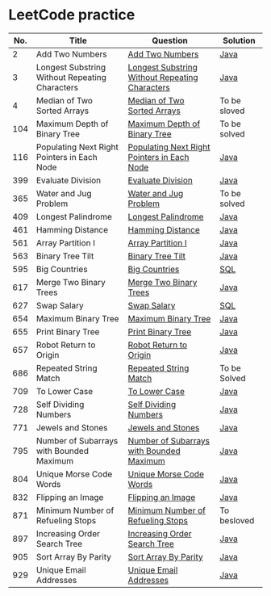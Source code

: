 # LeetCode practice 
| No.  | Title       | Question      | Solution|
| ---- | ----------- | ------------- | ------- |
|2|Add Two Numbers|[Add Two Numbers](https://leetcode.com/problems/add-two-numbers) | [Java](https://github.com/falcoe/leetcode/blob/master/AddTwoNumbers/AddTwoNumbers.java)|
|3|Longest Substring Without Repeating Characters|[Longest Substring Without Repeating Characters](https://leetcode.com/problems/longest-substring-without-repeating-characters)|[Java](https://github.com/falcoe/leetcode/blob/master/LongestSubstringWithoutRepeatingCharacters/LongestSubstring.java)|
|4|Median of Two Sorted Arrays|[Median of Two Sorted Arrays](https://leetcode.com/problems/median-of-two-sorted-arrays)|To be sloved|
|104|Maximum Depth of Binary Tree|[Maximum Depth of Binary Tree](https://leetcode.com/problems/maximum-depth-of-binary-tree)|To be solved|
|116|Populating Next Right Pointers in Each Node|[Populating Next Right Pointers in Each Node](https://leetcode.com/problems/populating-next-right-pointers-in-each-node)|[Java](https://github.com/falcoe/leetcode/blob/master/PopulatingNextRightPointersinEachNode/Solution.java)|
|399|Evaluate Division|[Evaluate Division](https://leetcode.com/problems/evaluate-division)|[Java](https://github.com/falcoe/leetcode/blob/master/EvaluateDivision/Solution.java)|
|365|Water and Jug Problem|[Water and Jug Problem](https://leetcode.com/problems/water-and-jug-problem)|To be solved|
|409|Longest Palindrome|[Longest Palindrome](https://leetcode.com/problems/longest-palindrome)|[Java](https://github.com/falcoe/leetcode/blob/master/LongestPalindrome/Solution.java)|
|461|Hamming Distance|[Hamming Distance](https://leetcode.com/problems/hamming-distance/)|[Java](https://github.com/falcoe/leetcode/blob/master/HammingDistance/Solution.java)|
|561|Array Partition I|[Array Partition I](https://leetcode.com/problems/array-partition-i/)|[Java](https://github.com/falcoe/leetcode/blob/master/ArrayPartitionI/Solution.java)|
|563|Binary Tree Tilt|[Binary Tree Tilt](https://leetcode.com/problems/binary-tree-tilt) | [Java](https://github.com/falcoe/leetcode/blob/master/BinaryTreeTilt/Solution.java)|
|595|Big Countries|[Big Countries](https://leetcode.com/problems/big-countries)|[SQL](https://github.com/falcoe/leetcode/blob/master/BigCountries/Solution.sql)|
|617|Merge Two Binary Trees|[Merge Two Binary Trees](https://leetcode.com/problems/merge-two-binary-trees/)|[Java](https://github.com/falcoe/leetcode/blob/master/MergeTwoBinaryTrees/Solution.java)|
|627|Swap Salary|[Swap Salary](https://leetcode.com/problems/swap-salary/)|[SQL](https://leetcode.com/problems/merge-two-binary-trees/)|[Java](https://github.com/falcoe/leetcode/blob/master/SwapSalary/Solution.sql)|
|654|Maximum Binary Tree|[Maximum Binary Tree](https://leetcode.com/problems/maximum-binary-tree)|[Java](https://github.com/falcoe/leetcode/blob/master/MaximumBinaryTree/Solution.java)|
|655|Print Binary Tree|[Print Binary Tree](https://leetcode.com/problems/print-binary-tree)|[Java](https://github.com/falcoe/leetcode/blob/master/PrintBinaryTree/Solution.java)|
|657|Robot Return to Origin|[Robot Return to Origin](https://leetcode.com/problems/robot-return-to-origin)|[Java](https://github.com/falcoe/leetcode/blob/master/RobotReturntoOrigin/Solution.java)|
|686|Repeated String Match|[Repeated String Match](https://leetcode.com/problems/repeated-string-match)|To be Solved|
|709|To Lower Case|[To Lower Case](https://leetcode.com/problems/to-lower-case)|[Java](https://github.com/falcoe/leetcode/blob/master/ToLowerCase/Solution.java)|
|728|Self Dividing Numbers|[Self Dividing Numbers](https://leetcode.com/problems/self-dividing-numbers/)|[Java](https://leetcode.com/problems/to-lower-case)|[Java](https://github.com/falcoe/leetcode/blob/master/SelfDividingNumbers/Solution.java)|
|771|Jewels and Stones|[Jewels and Stones](https://leetcode.com/problems/jewels-and-stones)|[Java](https://github.com/falcoe/leetcode/blob/master/JewelsAndStones/Solution.java)|
|795|Number of Subarrays with Bounded Maximum|[Number of Subarrays with Bounded Maximum](https://leetcode.com/problems/number-of-subarrays-with-bounded-maximum)|[Java](https://github.com/falcoe/leetcode/blob/master/NumberofSubarrayswithBoundedMaximum/Solution.java)|
|804|Unique Morse Code Words|[Unique Morse Code Words](https://leetcode.com/problems/unique-morse-code-words)|[Java](https://github.com/falcoe/leetcode/blob/master/UniqueMorseCodeWords/Solution.java)|
|832|Flipping an Image|[Flipping an Image](https://leetcode.com/problems/flipping-an-image/)|[Java](https://github.com/falcoe/leetcode/blob/master/FlippingAnImage/Solution.java)|
|871|Minimum Number of Refueling Stops|[Minimum Number of Refueling Stops](https://leetcode.com/problems/minimum-number-of-refueling-stops)|To besloved|
|897|Increasing Order Search Tree|[Increasing Order Search Tree](https://leetcode.com/problems/increasing-order-search-tree)|[Java](https://github.com/falcoe/leetcode/blob/master/IncreasingOrderSearchTree/Solution.java)|
|905|Sort Array By Parity|[Sort Array By Parity](https://leetcode.com/problems/sort-array-by-parity)|[Java](https://github.com/falcoe/leetcode/blob/master/SortArrayByParity/Solution.java)|
|929|Unique Email Addresses|[Unique Email Addresses](https://leetcode.com/problems/unique-email-addresses)|[Java](https://github.com/falcoe/leetcode/blob/master/UniqueEmailAddress/Solution.java)|

